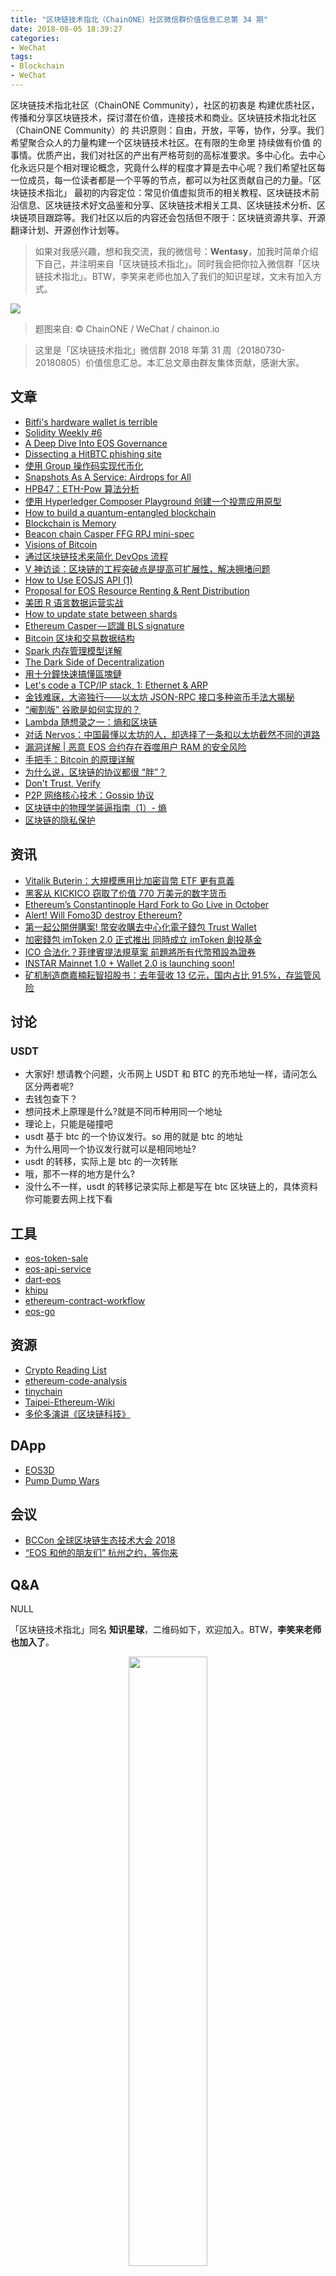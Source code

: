 ```yaml
---
title: "区块链技术指北（ChainONE）社区微信群价值信息汇总第 34 期"
date: 2018-08-05 18:39:27
categories:
- WeChat
tags:
- Blockchain
- WeChat
---
```

区块链技术指北社区（ChainONE Community），社区的初衷是 构建优质社区，传播和分享区块链技术，探讨潜在价值，连接技术和商业。区块链技术指北社区（ChainONE Community）的 共识原则：自由，开放，平等，协作，分享。我们希望聚合众人的力量构建一个区块链技术社区。在有限的生命里 持续做有价值 的事情。优质产出，我们对社区的产出有严格苛刻的高标准要求。多中心化。去中心化永远只是个相对理论概念，究竟什么样的程度才算是去中心呢？我们希望社区每一位成员，每一位读者都是一个平等的节点，都可以为社区贡献自己的力量。「区块链技术指北」 最初的内容定位：常见价值虚拟货币的相关教程、区块链技术前沿信息、区块链技术好文品鉴和分享、区块链技术相关工具、区块链技术分析、区块链项目跟踪等。我们社区以后的内容还会包括但不限于：区块链资源共享、开源翻译计划、开源创作计划等。
<!-- more -->

> 如果对我感兴趣，想和我交流，我的微信号：**Wentasy**，加我时简单介绍下自己，并注明来自「区块链技术指北」。同时我会把你拉入微信群「区块链技术指北」。BTW，李笑来老师也加入了我们的知识星球，文末有加入方式。

![](https://i.imgur.com/EFxCQjC.png)

> 题图来自: © ChainONE / WeChat / chainon.io

> 这里是「区块链技术指北」微信群 2018 年第 31 周（20180730-20180805）价值信息汇总。本汇总文章由群友集体贡献，感谢大家。

## 文章

* [Bitfi's hardware wallet is terrible](https://bbs.chainon.io/d/972-bitfi-s-hardware-wallet-is-terrible)
* [Solidity Weekly #6](https://bbs.chainon.io/d/973-solidity-weekly-6)
* [A Deep Dive Into EOS Governance](https://bbs.chainon.io/d/974-a-deep-dive-into-eos-governance)
* [Dissecting a HitBTC phishing site](https://bbs.chainon.io/d/979-dissecting-a-hitbtc-phishing-site)
* [使用 Group 操作码实现代币化](https://bbs.chainon.io/d/980-group)
* [Snapshots As A Service: Airdrops for All](https://bbs.chainon.io/d/981-snapshots-as-a-service-airdrops-for-all)
* [HPB47：ETH-Pow 算法分析](https://bbs.chainon.io/d/983-hpb47-eth-pow)
* [使用 Hyperledger Composer Playground 创建一个投票应用原型](https://bbs.chainon.io/d/984-hyperledger-composer-playground)
* [How to build a quantum-entangled blockchain](https://bbs.chainon.io/d/987-how-to-build-a-quantum-entangled-blockchain)
* [Blockchain is Memory](https://bbs.chainon.io/d/988-blockchain-is-memory)
* [Beacon chain Casper FFG RPJ mini-spec](https://bbs.chainon.io/d/990-beacon-chain-casper-ffg-rpj-mini-spec)
* [Visions of Bitcoin](https://bbs.chainon.io/d/991-visions-of-bitcoin)
* [通过区块链技术来简化 DevOps 流程](https://bbs.chainon.io/d/993-devops)
* [V 神访谈：区块链的工程突破点是提高可扩展性，解决拥堵问题](https://bbs.chainon.io/d/994-v)
* [How to Use EOSJS API (1)](https://bbs.chainon.io/d/996-how-to-use-eosjs-api-1)
* [Proposal for EOS Resource Renting & Rent Distribution](https://bbs.chainon.io/d/1009-proposal-for-eos-resource-renting-rent-distribution)
* [美团 R 语言数据运营实战](https://bbs.chainon.io/d/1010-r)
* [How to update state between shards](https://bbs.chainon.io/d/1011-how-to-update-state-between-shards)
* [Ethereum Casper — 認識 BLS signature](https://bbs.chainon.io/d/1012-ethereum-casper-bls-signature)
* [Bitcoin 区块和交易数据结构](https://bbs.chainon.io/d/999-bitcoin)
* [Spark 内存管理模型详解](https://bbs.chainon.io/d/1001-spark)
* [The Dark Side of Decentralization](https://bbs.chainon.io/d/1003-the-dark-side-of-decentralization)
* [用十分鐘快速搞懂區塊鏈](https://bbs.chainon.io/d/1004-introduction-to-blockchain)
* [Let's code a TCP/IP stack, 1: Ethernet & ARP](https://bbs.chainon.io/d/1006-let-s-code-a-tcp-ip-stack-1-ethernet-arp)
* [金钱难寐，大盗独行——以太坊 JSON-RPC 接口多种盗币手法大揭秘](https://bbs.chainon.io/d/1007-json-rpc)
* [“阉割版” 谷歌是如何实现的？](https://bbs.chainon.io/d/1008-google)
* [Lambda 随想录之一：熵和区块链](https://bbs.chainon.io/d/1016-lambda)
* [对话 Nervos：中国最懂以太坊的人，却选择了一条和以太坊截然不同的道路](https://bbs.chainon.io/d/1017-nervos)
* [漏洞详解 | 恶意 EOS 合约存在吞噬用户 RAM 的安全风险](https://bbs.chainon.io/d/1018-eos-ram)
* [手把手：Bitcoin 的原理详解](https://bbs.chainon.io/d/1019-bitcoin)
* [为什么说，区块链的协议都很 “胖”？](https://bbs.chainon.io/d/1020-blockchain)
* [Don't Trust, Verify](https://bbs.chainon.io/d/1021-don-t-trust-verify)
* [P2P 网络核心技术：Gossip 协议](https://bbs.chainon.io/d/1024-p2p-gossip)
* [区块链中的物理学装逼指南（1）- 熵](https://bbs.chainon.io/d/1026-entropy-1)
* [区块链的隐私保护](https://bbs.chainon.io/d/1027-privacy)

## 资讯

* [Vitalik Buterin：大規模應用比加密貨幣 ETF 更有意義](https://bbs.chainon.io/d/982-vitalik-buterin-etf)
* [黑客从 KICKICO 窃取了价值 770 万美元的数字货币](https://bbs.chainon.io/d/985-kickico-770)
* [Ethereum’s Constantinople Hard Fork to Go Live in October](https://bbs.chainon.io/d/986-ethereum-s-constantinople-hard-fork-to-go-live-in-october)
* [Alert! Will Fomo3D destroy Ethereum?](https://bbs.chainon.io/d/989-alert-will-fomo3d-destroy-ethereum)
* [第一起公開併購案! 幣安收購去中心化電子錢包 Trust Wallet](https://bbs.chainon.io/d/992-trust-wallet)
* [加密錢包 imToken 2.0 正式推出 同時成立 imToken 創投基金](https://bbs.chainon.io/d/998-imtoken-2-0-imtoken)
* [ICO 合法化？菲律賓提法規草案 前題將所有代幣預設為證券](https://bbs.chainon.io/d/1013-ico)
* [INSTAR Mainnet 1.0 + Wallet 2.0 is launching soon!](https://bbs.chainon.io/d/1002-instar-mainnet-1-0-wallet-2-0-is-launching-soon)
* [矿机制造商嘉楠耘智招股书：去年营收 13 亿元，国内占比 91.5%，存监管风险](https://bbs.chainon.io/d/1025-13-91-5)

## 讨论

### USDT

* 大家好! 想请教个问题，火币网上 USDT 和 BTC 的充币地址一样，请问怎么区分两者呢?
* 去钱包查下？
* 想问技术上原理是什么?就是不同币种用同一个地址
* 理论上，只能是碰撞吧
* usdt 基于 btc 的一个协议发行。so 用的就是 btc 的地址
* 为什么用同一个协议发行就可以是相同地址?
* usdt 的转移，实际上是 btc 的一次转账
* 哦，那不一样的地方是什么?
* 没什么不一样，usdt 的转移记录实际上都是写在 btc 区块链上的，具体资料你可能要去网上找下看

## 工具

* [eos-token-sale](https://bbs.chainon.io/d/969-eos-token-sale)
* [eos-api-service](https://bbs.chainon.io/d/971-eos-api-service)
* [dart-eos](https://bbs.chainon.io/d/977-dart-eos)
* [khipu](https://bbs.chainon.io/d/978-khipu)
* [ethereum-contract-workflow](https://bbs.chainon.io/d/997-ethereum-contract-workflow)
* [eos-go](https://bbs.chainon.io/d/1000-eos-go)

## 资源

* [Crypto Reading List](https://bbs.chainon.io/d/975-crypto-reading-list)
* [ethereum-code-analysis](https://bbs.chainon.io/d/976-ethereum-code-analysis)
* [tinychain](https://bbs.chainon.io/d/995-tinychain)
* [Taipei-Ethereum-Wiki](https://bbs.chainon.io/d/1005-taipei-ethereum-wiki)
* [多伦多演讲《区块链科技》](https://bbs.chainon.io/d/1028-blockchain-technology)

## DApp

* [EOS3D](https://bbs.chainon.io/d/968-eos3d)
* [Pump Dump Wars](https://bbs.chainon.io/d/970-pump-dump-wars)

## 会议

* [BCCon 全球区块链生态技术大会 2018](https://bbs.chainon.io/d/1022-bccon-2018)
* [“EOS 和他的朋友们” 杭州之约，等你来](https://bbs.chainon.io/d/1023-eos)

## Q&A

NULL

「区块链技术指北」同名 **知识星球**，二维码如下，欢迎加入。BTW，**李笑来老师也加入了**。

<div align=center><img width="50%" height="50%" src="https://raw.githubusercontent.com/BlockchainOne/WeChat/master/images/ZSXQ.jpg"/></div>

「区块链技术指北」相关资讯渠道：

* 「区块链技术指北」同名知识星球，[https://t.xiaomiquan.com/ZRbmaU3](https://t.xiaomiquan.com/ZRbmaU3)
* 官网，[https://chainon.io](https://chainon.io)
* 官方博客，[https://blog.chainon.io](https://blog.chainon.io)
* 官方社区，[https://bbs.chainon.io](https://bbs.chainon.io)
* Telegram Channel，[https://t.me/BlockchainAge](https://t.me/BlockchainAge)
* Telegram Group，[https://t.me/bcage](https://t.me/bcage)
* Twitter，[https://twitter.com/bcageone](https://twitter.com/bcageone)
* Facebook，[https://www.facebook.com/chainone.org](https://www.facebook.com/chainone.org)
* 新浪微博，[https://weibo.com/BlockchainAge](https://weibo.com/BlockchainAge)

同时，本系列文章会在以下渠道同步更新，欢迎关注：

* 「区块链技术指北」同名微信公众号（微信号：BlockchainAge）
* 官方博客，[https://blog.chainon.io](https://blog.chainon.io)
* 知乎专栏，[https://zhuanlan.zhihu.com/robinwen](https://zhuanlan.zhihu.com/robinwen)
* 简书，[https://www.jianshu.com/c/a37698a12ba9](https://www.jianshu.com/c/a37698a12ba9)
* Steemit，[https://steemit.com/@chainone](https://steemit.com/@chainone)
* Medium，[https://medium.com/@chainone.org](https://medium.com/@chainone.org)
* 币乎，[https://bihu.com/people/345886](https://bihu.com/people/345886)
* 掘金，[robinwen@juejin.im](https://juejin.im/user/5673ccae60b2260ee435f89a/posts)

原创不易，读者可以通过如下途径打赏，虚拟货币、美元、法币均支持。

* BTC: 1HRZ7og2KjqpP3v3jskgueNu64kJrFU8GD
* ERC20 Token: 0x5c8DEB48dC08b5dC60A0290B718690a801509Dd1
* PayPal: [https://www.paypal.me/robinwen](https://www.paypal.me/robinwen)
* 微信打赏二维码

<div align=center><img width="50%" height="50%" src="https://raw.githubusercontent.com/BlockchainOne/WeChat/master/images/WeChat.jpg"/></div>

–EOF–

版权声明：[自由转载-非商用-非衍生-保持署名（创意共享4.0许可证）](http://creativecommons.org/licenses/by-nc-nd/4.0/deed.zh)